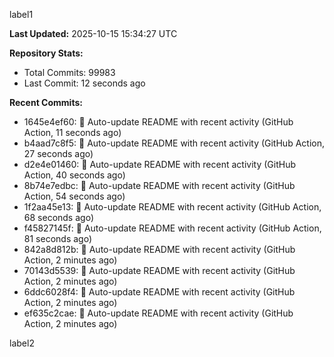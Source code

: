 
label1 
<!-- ACTIVITY_START -->
**Last Updated:** 2025-10-15 15:34:27 UTC

**Repository Stats:**
- Total Commits: 99983
- Last Commit: 12 seconds ago

**Recent Commits:**
- 1645e4ef60: 🤖 Auto-update README with recent activity (GitHub Action, 11 seconds ago)
- b4aad7c8f5: 🤖 Auto-update README with recent activity (GitHub Action, 27 seconds ago)
- d2e4e01460: 🤖 Auto-update README with recent activity (GitHub Action, 40 seconds ago)
- 8b74e7edbc: 🤖 Auto-update README with recent activity (GitHub Action, 54 seconds ago)
- 1f2aa45e13: 🤖 Auto-update README with recent activity (GitHub Action, 68 seconds ago)
- f45827145f: 🤖 Auto-update README with recent activity (GitHub Action, 81 seconds ago)
- 842a8d812b: 🤖 Auto-update README with recent activity (GitHub Action, 2 minutes ago)
- 70143d5539: 🤖 Auto-update README with recent activity (GitHub Action, 2 minutes ago)
- 6ddc6028f4: 🤖 Auto-update README with recent activity (GitHub Action, 2 minutes ago)
- ef635c2cae: 🤖 Auto-update README with recent activity (GitHub Action, 2 minutes ago)
<!-- ACTIVITY_END -->

label2
